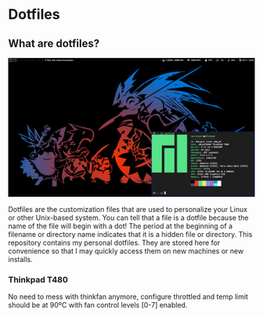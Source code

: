 # Dotfiles

## What are dotfiles?

![Desktop](desktop.png "Desktop")

Dotfiles are the customization files that are used to personalize your Linux or other Unix-based system.
You can tell that a file is a dotfile because the name of the file will begin with a dot!
The period at the beginning of a filename or directory name indicates that it is a hidden file or directory.
This repository contains my personal dotfiles.
They are stored here for convenience so that I may quickly access them on new machines or new installs.

### Thinkpad T480
No need to mess with thinkfan anymore, configure throttled and temp limit should be at 90ºC with fan control levels [0-7] enabled.
